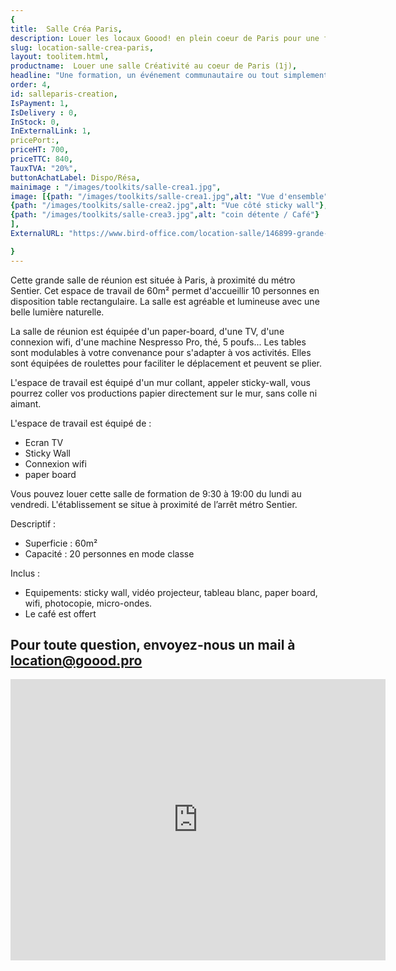 ```yaml
---
{
title:  Salle Créa Paris,
description: Louer les locaux Goood! en plein coeur de Paris pour une formation, être créatif, un événement communautaire ou tout simplement besoin de sortir du cadre,
slug: location-salle-crea-paris,
layout: toolitem.html,
productname:  Louer une salle Créativité au coeur de Paris (1j),
headline: "Une formation, un événement communautaire ou tout simplement besoin de sortir du cadre, nos locaux Goood Sud peuvent vous accueillir en plein coeur de Paris dans un quartier sympa et un cadre créatif",
order: 4,
id: salleparis-creation,
IsPayment: 1,
IsDelivery : 0,
InStock: 0,
InExternalLink: 1,
pricePort:, 
priceHT: 700,
priceTTC: 840,
TauxTVA: "20%",
buttonAchatLabel: Dispo/Résa, 
mainimage : "/images/toolkits/salle-crea1.jpg",
image: [{path: "/images/toolkits/salle-crea1.jpg",alt: "Vue d'ensemble"},
{path: "/images/toolkits/salle-crea2.jpg",alt: "Vue côté sticky wall"},
{path: "/images/toolkits/salle-crea3.jpg",alt: "coin détente / Café"}
],
ExternalURL: "https://www.bird-office.com/location-salle/146899-grande-salle-de-reunion-a-paris-metro-sentier-salle-lumineuse",

}
---
```

Cette grande salle de réunion est située à Paris, à proximité du métro Sentier. Cet espace de travail de 60m² permet d'accueillir 10 personnes en disposition table rectangulaire. La salle est agréable et lumineuse avec une belle lumière naturelle.

La salle de réunion est équipée d'un paper-board, d'une TV, d'une connexion wifi, d'une machine Nespresso Pro, thé, 5 poufs... Les tables sont modulables à votre convenance pour s'adapter à vos activités. Elles sont équipées de roulettes pour faciliter le déplacement et peuvent se plier.

L'espace de travail est équipé d'un mur collant, appeler sticky-wall, vous pourrez coller vos productions papier directement sur le mur, sans colle ni aimant.


L'espace de travail est équipé de : 
- Ecran TV
- Sticky Wall
- Connexion wifi
- paper board 

Vous pouvez louer cette salle de formation de 9:30 à 19:00 du lundi au vendredi. L'établissement se situe à proximité de l’arrêt métro Sentier.

Descriptif :
* Superficie : 60m²
* Capacité : 20 personnes en mode classe 


Inclus :
* Equipements: sticky wall, vidéo projecteur, tableau blanc, paper board, wifi, photocopie, micro-ondes.
* Le café est offert
 
## Pour toute question, envoyez-nous un mail à <location@goood.pro> ##

<iframe src="https://www.google.com/maps/embed?pb=!1m18!1m12!1m3!1d780.2906730954908!2d2.3440982590794874!3d48.86632334615242!2m3!1f0!2f0!3f0!3m2!1i1024!2i768!4f13.1!3m3!1m2!1s0x47e66e1952e2add5%3A0xe85272493d3c80f9!2sGoood*21!5e0!3m2!1sfr!2sfr!4v1527862350187" width="600" height="450" frameborder="0" style="border:0" allowfullscreen></iframe>
